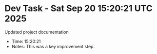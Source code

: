 # Dev Task - Sat Sep 20 15:20:21 UTC 2025
Updated project documentation
- Time: 15:20:21
- Notes: This was a key improvement step.

